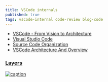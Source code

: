 ```yaml
---
title: VSCode internals
published: true
tags: vscode-internal code-review blog-code
---
```

- [VSCode - From Vision to Architecture](https://2021.desosa.nl/projects/vscode/posts/essay2/)
- [Visual Studio Code](https://delftswa.gitbooks.io/desosa-2017/content/vscode/chapter.html)
- [Source Code Organization](https://github.com/microsoft/vscode/wiki/Source-Code-Organization)
- [VSCode Architecture And Overview](https://www.c-sharpcorner.com/article/vscode-architecture-and-overview/)

<link rel="shortcut icon" href="https://code.visualstudio.com/favicon.ico" type="image/x-icon" />

### [Layers](https://github.com/microsoft/vscode/wiki/Source-Code-Organization#layers)


[ ![caption](https://2021.desosa.nl/projects/vscode/images/component_view_hua67b0b50be334bcb88cc99ee0bfff921_312138_1000x0_resize_q75_box_3.png) ](https://2021.desosa.nl/projects/vscode/posts/essay2/)
